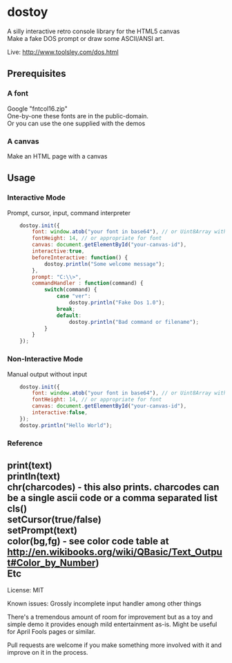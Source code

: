 dostoy
======

A silly interactive retro console library for the HTML5 canvas<br>
Make a fake DOS prompt or draw some ASCII/ANSI art.

Live: http://www.toolsley.com/dos.html

Prerequisites
-------------

### A font

Google "fntcol16.zip"<br>
One-by-one these fonts are in the public-domain.<br>
Or you can use the one supplied with the demos<br>

### A canvas

Make an HTML page with a canvas

Usage
-----

### Interactive Mode
Prompt, cursor, input, command interpreter

```js
	dostoy.init({
		font: window.atob("your font in base64"), // or Uint8Array with font data
		fontHeight: 14, // or appropriate for font
		canvas: document.getElementById("your-canvas-id"),
		interactive:true,
		beforeInteractive: function() {
			dostoy.println("Some welcome message");
		},
		prompt: "C:\\>",
		commandHandler : function(command) {
			switch(command) {
				case "ver":
					dostoy.println("Fake Dos 1.0");
				break;
				default:
					dostoy.println("Bad command or filename");
			}
		}
	});
```

### Non-Interactive Mode
Manual output without input

```js
	dostoy.init({
		font: window.atob("your font in base64"), // or Uint8Array with font data
		fontHeight: 14, // or appropriate for font
		canvas: document.getElementById("your-canvas-id"),
		interactive:false,
	});
	dostoy.println("Hello World");
```

### Reference

print(text)<br>
println(text)<br>
chr(charcodes) - this also prints. charcodes can be a single ascii code or a comma separated list<br>
cls()<br>
setCursor(true/false)<br>
setPrompt(text)<br>
color(bg,fg) - see color code table at http://en.wikibooks.org/wiki/QBasic/Text_Output#Color_by_Number)
<br>
Etc
---

License: MIT

Known issues: Grossly incomplete input handler among other things

There's a tremendous amount of room for improvement but as a toy and simple demo it provides enough
mild entertainment as-is. Might be useful for April Fools pages or similar.

Pull requests are welcome if you make something more involved with it and improve on it in the process.
